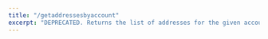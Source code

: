 ```yaml
---
title: "/getaddressesbyaccount"
excerpt: "DEPRECATED. Returns the list of addresses for the given account."
---
```

